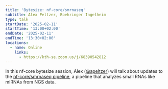 ```yaml
---
title: 'Bytesize: nf-core/smrnaseq'
subtitle: Alex Peltzer, Boehringer Ingelheim
type: talk
startDate: '2025-02-11'
startTime: '13:00+02:00'
endDate: '2025-02-11'
endTime: '13:30+02:00'
locations:
  - name: Online
    links:
      - https://kth-se.zoom.us/j/68390542812
---
```


In this nf-core bytesize session, Alex ([@apeltzer](https://github.com/apeltzer)) will talk about updates to the [nf-core/smrnaseq pipeline](https://nf-co.re/smrnaseq/), a pipeline that analyzes small RNAs like miRNAs from NGS data.
